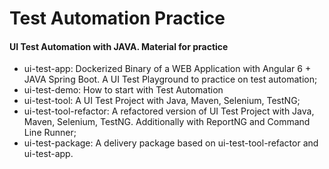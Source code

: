 <h1>Test Automation Practice</h1>

<h4>UI Test Automation with JAVA. Material for practice</h4>
	
- ui-test-app: Dockerized Binary of a WEB Application with Angular 6 + JAVA Spring Boot. A UI Test Playground to practice on test automation;
- ui-test-demo: How to start with Test Automation
- ui-test-tool: A UI Test Project with Java, Maven, Selenium, TestNG;
- ui-test-tool-refactor: A refactored version of UI Test Project with Java, Maven, Selenium, TestNG. Additionally with ReportNG and Command Line Runner;
- ui-test-package: A delivery package based on ui-test-tool-refactor and ui-test-app.

